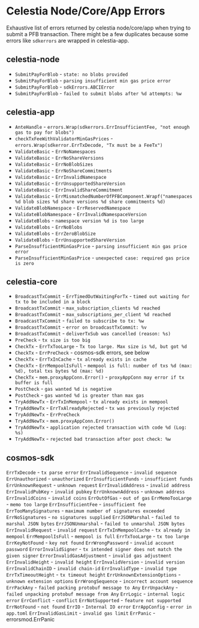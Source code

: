 # Celestia Node/Core/App Errors

Exhaustive list of errors returned by celestia node/core/app when trying to submit a PFB transaction. There might be a few duplicates because some errors like `sdkerrors` are wrapped in celestia-app.

## celestia-node

- `SubmitPayForBlob` - `state: no blobs provided`
- `SubmitPayForBlob` - `parsing insufficient min gas price error`
- `SubmitPayForBlob` - `sdkErrors.ABCIError`
- `SubmitPayForBlob` - `failed to submit blobs after %d attempts: %w`

## celestia-app

- `AnteHandle` -  `errors.Wrap(sdkerrors.ErrInsufficientFee, "not enough gas to pay for blobs")`
- `checkTxFeeWithValidatorMinGasPrices` - `errors.Wrap(sdkerror.ErrTxDecode, "Tx must be a FeeTx")`
- `ValidateBasic` - `ErrNoNamespaces`
- `ValidateBasic` - `ErrNoShareVersions`
- `ValidateBasic` - `ErrNoBlobSizes`
- `ValidateBasic` - `ErrNoShareCommitments`
- `ValidateBasic` - `ErrInvalidNamespace`
- `ValidateBasic` - `ErrUnsupportedShareVersion`
- `ValidateBasic` - `ErrInvalidShareCommitment`
- `ValidateBasic` - `ErrMismatchedNumberOfPFBComponent.Wrapf("namespaces %d blob sizes %d share versions %d share commitments %d)`
- `ValidateBlobNamespace` - `ErrReservedNamespace`
- `ValidateBlobNamespace` - `ErrInvalidNamespaceVersion`
- `ValidateBlobs` - `namespace version %d is too large`
- `ValidateBlobs` - `ErrNoBlobs`
- `ValidateBlobs` - `ErrZeroBlobSize`
- `ValidateBlobs` - `ErrUnsupportedShareVersion`
- `ParseInsufficientMinGasPrice` - `parsing insufficient min gas price error`
- `ParseInsufficientMinGasPrice` - `unexpected case: required gas price is zero`

## celestia-core

- `BroadcastTxCommit` - `ErrTimedOutWaitingForTx` - `timed out waiting for tx to be included in a block`
- `BroadcastTxCommit` - `max_subscription_clients %d reached`
- `BroadcastTxCommit` - `max_subscriptions_per_client %d reached`
- `BroadcastTxCommit` - `failed to subscribe to tx: %w`
- `BroadcastTxCommit` - `error on broadcastTxCommit: %v`
- `BroadcastTxCommit` - `deliverTxSub was cancelled (reason: %s)`
- `PreCheck` - `tx size is too big`
- `CheckTx` - `ErrTxTooLarge` - `Tx too large. Max size is %d, but got %d`
- `CheckTx` - `ErrPreCheck` - cosmos-sdk errors, see below
- `CheckTx` - `ErrTxInCache` - `tx already exists in cache`
- `CheckTx` - `ErrMempoolIsFull` - `mempool is full: number of txs %d (max: %d), total txs bytes %d (max: %d)`
- `CheckTx` - `mem.proxyAppConn.Error()` - `proxyAppConn may error if tx buffer is full`
- `PostCheck` - `gas wanted %d is negative`
- `PostCheck` - `gas wanted %d is greater than max gas`
- `TryAddNewTx` - `ErrTxInMempool` - `tx already exists in mempool`
- `TryAddNewTx` - `ErrTxAlreadyRejected` - `tx was previously rejected`
- `TryAddNewTx` - `ErrPreCheck`
- `TryAddNewTx` - `mem.proxyAppConn.Error()`
- `TryAddNewTx` - `application rejected transaction with code %d (Log: %s)`
- `TryAddNewTx` - `rejected bad transaction after post check: %w`

## cosmos-sdk

`ErrTxDecode` - `tx parse error`
`ErrInvalidSequence` - `invalid sequence`
`ErrUnauthorized` - `unauthorized`
`ErrInsufficientFunds` - `insufficient funds`
`ErrUnknownRequest` - `unknown request`
`ErrInvalidAddress` - `invalid address`
`ErrInvalidPubKey` - `invalid pubkey`
`ErrUnknownAddress` - `unknown address`
`ErrInvalidCoins` - `invalid coins`
`ErrOutOfGas` - `out of gas`
`ErrMemoTooLarge` - `memo too large`
`ErrInsufficientFee` - `insufficient fee`
`ErrTooManySignatures` - `maximum number of signatures exceeded`
`ErrNoSignatures` - `no signatures supplied`
`ErrJSONMarshal` - `failed to marshal JSON bytes`
`ErrJSONUnmarshal` - `failed to unmarshal JSON bytes`
`ErrInvalidRequest` - `invalid request`
`ErrTxInMempoolCache` - `tx already in mempool`
`ErrMempoolIsFull` - `mempool is full`
`ErrTxTooLarge` - `tx too large`
`ErrKeyNotFound` - `key not found`
`ErrWrongPassword` - `invalid account password`
`ErrorInvalidSigner` - `tx intended signer does not match the given signer`
`ErrorInvalidGasAdjustment` - `invalid gas adjustment`
`ErrInvalidHeight` - `invalid height`
`ErrInvalidVersion` - `invalid version`
`ErrInvalidChainID` - `invalid chain-id`
`ErrInvalidType` - `invalid type`
`ErrTxTimeoutHeight` - `tx timeout height`
`ErrUnknownExtensionOptions` - `unknown extension options`
`ErrWrongSequence` - `incorrect account sequence`
`ErrPackAny` - `failed packing protobuf message to Any`
`ErrUnpackAny` - `failed unpacking protobuf message from Any`
`ErrLogic` - `internal logic error`
`ErrConflict` - `conflict`
`ErrNotSupported` - `feature not supported`
`ErrNotFound` - `not found`
`ErrIO` - `Internal IO error`
`ErrAppConfig` - `error in app.toml`
`ErrInvalidGasLimit` - `invalid gas limit`
`ErrPanic` - errorsmod.ErrPanic
